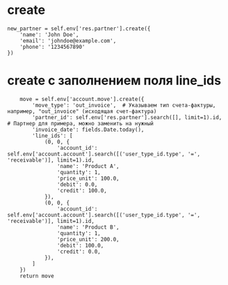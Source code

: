 create
===============================
    new_partner = self.env['res.partner'].create({
        'name': 'John Doe',
        'email': 'johndoe@example.com',
        'phone': '1234567890'
    })


create с заполнением поля line_ids
===============================
        move = self.env['account.move'].create({
            'move_type': 'out_invoice',  # Указываем тип счета-фактуры, например, "out_invoice" (исходящая счет-фактура)
            'partner_id': self.env['res.partner'].search([], limit=1).id,  # Партнер для примера, можно заменить на нужный
            'invoice_date': fields.Date.today(),
            'line_ids': [
                (0, 0, {
                    'account_id': self.env['account.account'].search([('user_type_id.type', '=', 'receivable')], limit=1).id,
                    'name': 'Product A',
                    'quantity': 1,
                    'price_unit': 100.0,
                    'debit': 0.0,
                    'credit': 100.0,
                }),
                (0, 0, {
                    'account_id': self.env['account.account'].search([('user_type_id.type', '=', 'receivable')], limit=1).id,
                    'name': 'Product B',
                    'quantity': 1,
                    'price_unit': 200.0,
                    'debit': 100.0,
                    'credit': 0.0,
                }),
            ]
        })
        return move
